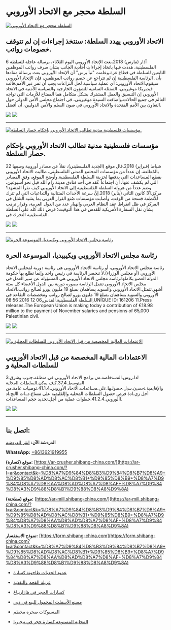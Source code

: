 # السلطة محجر مع الاتحاد الأوروبي

<a href="https://swt.shibang-china.com/?l=ar&img&k=%D8%A7%D9%84%D8%B3%D9%84%D8%B7%D8%A9+%D9%85%D8%AD%D8%AC%D8%B1+%D9%85%D8%B9+%D8%A7%D9%84%D8%A7%D8%AA%D8%AD%D8%A7%D8%AF+%D8%A7%D9%84%D8%A3%D9%88%D8%B1%D9%88%D8%A8%D9%8A" target="_blank">![السلطة محجر مع الاتحاد الأوروبي](http://static.shibang-china.com/all-800x300/1517.jpg)</a>

## الاتحاد الأوروبي يهدد السلطة: سنتخذ إجراءات إن لم تتوقف خصومات رواتب.
6 آذار (مارس) 2018.بعث الإتحاد الأوروبي اليوم الثلاثاء، برسالة عاجلة للسلطة الفلسطينية، هددت فيها باتخاذ إجراءات أحادية الجانب بشأن صرف رواتب الموظفين التابعين للسلطة في قطاع غزة.وعلمت &quot;نبأ برس&quot; أن الإتحاد الأوروبي بعث برسالة مفادها بأن، الرئاسة الفلسطينية إن لم تتراجع عن خصم رواتب الموظفين، فإن الإتحاد الأوروبي سيقوم.الاتحاد الأوروبي: أي عملية سياسية لحل النزاعات يجب أن تمر عبر الأمم.قالت فيديريكا موغيريني، الممثلة السامية للشؤون الخارجية والسياسة الأمنية في الاتحاد الأوروبي إن التنسيق والعمل المشترك بشكل متكامل هما المفتاح للأزمات التي تواجه العالم في جميع الحالات.وأضافت السيدة موغيريني، في اجتماع مجلس الأمن الدولي حول التعاون بين الأمم المتحدة والاتحاد الأوروبي في صون السلم والأمن الدوليين، أن أفضل.


<a href="https://whatsapp.shibangsoft.com/WhatsApp.php" target="_blank" title="WhatsApp">![](http://static.shibang-china.com/icon/whatsapp.png)</a> <a href="https://swt.shibang-china.com/?l=ar&icon&k=%D8%A7%D9%84%D8%B3%D9%84%D8%B7%D8%A9+%D9%85%D8%AD%D8%AC%D8%B1+%D9%85%D8%B9+%D8%A7%D9%84%D8%A7%D8%AA%D8%AD%D8%A7%D8%AF+%D8%A7%D9%84%D8%A3%D9%88%D8%B1%D9%88%D8%A8%D9%8A" target="_blank">![](http://static.shibang-china.com/icon/chat-ar.png)</a>

---

<a href="https://swt.shibang-china.com/?l=ar&img&k=%D8%A7%D9%84%D8%B3%D9%84%D8%B7%D8%A9+%D9%85%D8%AD%D8%AC%D8%B1+%D9%85%D8%B9+%D8%A7%D9%84%D8%A7%D8%AA%D8%AD%D8%A7%D8%AF+%D8%A7%D9%84%D8%A3%D9%88%D8%B1%D9%88%D8%A8%D9%8A" target="_blank">![مؤسسات فلسطينية مدنية تطالب الاتحاد الأوروبي بإحكام حصار السلطة.](http://static.shibang-china.com/all-800x300/453.jpg)</a>

## مؤسسات فلسطينية مدنية تطالب الاتحاد الأوروبي بإحكام حصار السلطة.
22 شباط (فبراير) 2018.قال موقع (الجديد الفلسطيني)، نقلاً عن مصادر أوروبية وصفها بالمُطلعة، إن عدداً من مؤسسات المجتمع المدني الفلسطيني، طالبت الاتحاد الأوروبي بقطع المساعدات التي يدفعها لخزينة السلطة الفلسطينية.وأوضح الموقع، وفق المصادر التي لم يكشف عنها، أن اجتماعاً عُقد في أحد فنادق مدينة رام الله قبل نحو أسبوعين، وضم عدداً من.هرولة السلطة الفلسطينية إلى الاتحاد الأوروبي.كيف نقرأ المشهد؟ مركز.31 كانون الثاني (يناير) 2018.إنَّ سرعة الأحداث المتتالية والتداعيات التي لم تترك للأنظمة فسحة من الوقت، وأصابت مؤسسات صُنع القرار العربي بما يشبه الشلل في المركز في ظل انفراط عقد النظام العربي وانهيار عدد من الدول العربية، وقرار ترمب بشأن نقل السفارة الأمريكية للقدس في هذا التوقيت؛ فرض ذلك كله على السلطة الفلسطينية التحرك في.


<a href="https://whatsapp.shibangsoft.com/WhatsApp.php" target="_blank" title="WhatsApp">![](http://static.shibang-china.com/icon/whatsapp.png)</a> <a href="https://swt.shibang-china.com/?l=ar&icon&k=%D8%A7%D9%84%D8%B3%D9%84%D8%B7%D8%A9+%D9%85%D8%AD%D8%AC%D8%B1+%D9%85%D8%B9+%D8%A7%D9%84%D8%A7%D8%AA%D8%AD%D8%A7%D8%AF+%D8%A7%D9%84%D8%A3%D9%88%D8%B1%D9%88%D8%A8%D9%8A" target="_blank">![](http://static.shibang-china.com/icon/chat-ar.png)</a>

---

<a href="https://swt.shibang-china.com/?l=ar&img&k=%D8%A7%D9%84%D8%B3%D9%84%D8%B7%D8%A9+%D9%85%D8%AD%D8%AC%D8%B1+%D9%85%D8%B9+%D8%A7%D9%84%D8%A7%D8%AA%D8%AD%D8%A7%D8%AF+%D8%A7%D9%84%D8%A3%D9%88%D8%B1%D9%88%D8%A8%D9%8A" target="_blank">![رئاسة مجلس الاتحاد الأوروبي ويكيبيديا، الموسوعة الحرة](http://static.shibang-china.com/all-800x300/1016.jpg)</a>

## رئاسة مجلس الاتحاد الأوروبي ويكيبيديا، الموسوعة الحرة
رئاسة مجلس الاتحاد الأوروبي، أو رئاسة الاتحاد الأوروبي هي رئاسة دورية لمجلس الاتحاد الأوروبي (أو مجلس الوزراء).لا تنحصر الرئاسة في رئيس واحد وإنما تطلع بها حكومة الدولة العضو بكاملها.رئاسة مجلس الاتحاد الأوروبي هي المسؤولة عن سير العمل في مجلس الاتحاد الأوروبي.تنتقل الرئاسة بصورة دورية بين الدول الأعضاء كل ستة أشهر.تتمثل.الاتحاد الأوروبي والسويد يساهمان بمبلغ 19 مليون يورو لصالح رواتب.الاتحاد الأوروبي والسويد يساهمان بمبلغ 19 مليون يورو لصالح رواتب ومخصصات التقاعد في السلطة الفلسطينية.القدس,06 12 2016 08:56,UNIQUE ID: 161206 11.Press releases.The European Union is making today a contribution of €18.98 million to the payment of November salaries and pensions of 65,000 Palestinian civil.


<a href="https://whatsapp.shibangsoft.com/WhatsApp.php" target="_blank" title="WhatsApp">![](http://static.shibang-china.com/icon/whatsapp.png)</a> <a href="https://swt.shibang-china.com/?l=ar&icon&k=%D8%A7%D9%84%D8%B3%D9%84%D8%B7%D8%A9+%D9%85%D8%AD%D8%AC%D8%B1+%D9%85%D8%B9+%D8%A7%D9%84%D8%A7%D8%AA%D8%AD%D8%A7%D8%AF+%D8%A7%D9%84%D8%A3%D9%88%D8%B1%D9%88%D8%A8%D9%8A" target="_blank">![](http://static.shibang-china.com/icon/chat-ar.png)</a>

---

<a href="https://swt.shibang-china.com/?l=ar&img&k=%D8%A7%D9%84%D8%B3%D9%84%D8%B7%D8%A9+%D9%85%D8%AD%D8%AC%D8%B1+%D9%85%D8%B9+%D8%A7%D9%84%D8%A7%D8%AA%D8%AD%D8%A7%D8%AF+%D8%A7%D9%84%D8%A3%D9%88%D8%B1%D9%88%D8%A8%D9%8A" target="_blank">![الاعتمادات المالية المخصصة من قبل الاتحاد الأوروبي للسلطات المحلية و](http://static.shibang-china.com/all-800x300/763.jpg)</a>

## الاعتمادات المالية المخصصة من قبل الاتحاد الأوروبي للسلطات المحلية و
3.ﻟدا.روس.اﻟﻣﺳﺗﺧﻟﺻﺔ.ﻣن.ﺑراﻣﺞ اﻻﺗﺣﺎد اﻷوروﺑﻲ.ﻓﻲ.ﻣﻧطﻘﺔ.ﺟﻧوب وﺷرق اﻟﻣﺗوﺳط.37.4.ﮐﯾف ﯾﻣﮐن.ﻟﻟﺳﻟطﺎت اﻟﻣﺣﻟﯾﺔ واﻹﻗﻟﯾﻣﯾﺔ.ﺗﺣﺳﯾن.ﺳﺑل.ﺣﺻوﻟ.ﮭﺎ.ﻋﻟﯽ.ﻣﺳﺎﻋدات.اﻻﺗﺣﺎد اﻷوروﺑﻲ.41.1.4.توصيات عامة.من أجل زي.ادة فرص حصول السلطات المحلية واإلقليمية على مساع.دـ.ات االتح.اد األوروبي.41.2.4.خطوات عملية من أجل.تحديد حجم المساعدات.

<a href="https://whatsapp.shibangsoft.com/WhatsApp.php" target="_blank" title="WhatsApp">![](http://static.shibang-china.com/icon/whatsapp.png)</a> <a href="https://swt.shibang-china.com/?l=ar&icon&k=%D8%A7%D9%84%D8%B3%D9%84%D8%B7%D8%A9+%D9%85%D8%AD%D8%AC%D8%B1+%D9%85%D8%B9+%D8%A7%D9%84%D8%A7%D8%AA%D8%AD%D8%A7%D8%AF+%D8%A7%D9%84%D8%A3%D9%88%D8%B1%D9%88%D8%A8%D9%8A" target="_blank">![](http://static.shibang-china.com/icon/chat-ar.png)</a>

---
## اتصل بنا:

**الدردشة الآن:** [انقر للدردشة](https://swt.shibang-china.com?l=ar&contact&k=%D8%A7%D9%84%D8%B3%D9%84%D8%B7%D8%A9+%D9%85%D8%AD%D8%AC%D8%B1+%D9%85%D8%B9+%D8%A7%D9%84%D8%A7%D8%AA%D8%AD%D8%A7%D8%AF+%D8%A7%D9%84%D8%A3%D9%88%D8%B1%D9%88%D8%A8%D9%8A)

**WhatsApp:**  [+8613621919955](https://whatsapp.shibangsoft.com/WhatsApp.php)

**موقع (كسارة):** [https://ar-crusher.shibang-china.com/](https://ar-crusher.shibang-china.com/?l=ar&contact&k=%D8%A7%D9%84%D8%B3%D9%84%D8%B7%D8%A9+%D9%85%D8%AD%D8%AC%D8%B1+%D9%85%D8%B9+%D8%A7%D9%84%D8%A7%D8%AA%D8%AD%D8%A7%D8%AF+%D8%A7%D9%84%D8%A3%D9%88%D8%B1%D9%88%D8%A8%D9%8A)

**موقع (مطحنة):** [https://ar-mill.shibang-china.com/](https://ar-mill.shibang-china.com/?l=ar&contact&k=%D8%A7%D9%84%D8%B3%D9%84%D8%B7%D8%A9+%D9%85%D8%AD%D8%AC%D8%B1+%D9%85%D8%B9+%D8%A7%D9%84%D8%A7%D8%AA%D8%AD%D8%A7%D8%AF+%D8%A7%D9%84%D8%A3%D9%88%D8%B1%D9%88%D8%A8%D9%8A)

**نموذج الاستفسار:** [https://form.shibang-china.com](https://form.shibang-china.com?l=ar&contact&k=%D8%A7%D9%84%D8%B3%D9%84%D8%B7%D8%A9+%D9%85%D8%AD%D8%AC%D8%B1+%D9%85%D8%B9+%D8%A7%D9%84%D8%A7%D8%AA%D8%AD%D8%A7%D8%AF+%D8%A7%D9%84%D8%A3%D9%88%D8%B1%D9%88%D8%A8%D9%8A)

* [عمود الحدبات طاحونة كسارة](../26/%D8%B9%D9%85%D9%88%D8%AF%20%D8%A7%D9%84%D8%AD%D8%AF%D8%A8%D8%A7%D8%AA%20%D8%B7%D8%A7%D8%AD%D9%88%D9%86%D8%A9%20%D9%83%D8%B3%D8%A7%D8%B1%D8%A9.md)

* [غربلة الفحم والتغذية](../27/%D8%BA%D8%B1%D8%A8%D9%84%D8%A9%20%D8%A7%D9%84%D9%81%D8%AD%D9%85%20%D9%88%D8%A7%D9%84%D8%AA%D8%BA%D8%B0%D9%8A%D8%A9.md)

* [كسارات الحجر في هازاريباغ](../26/%D9%83%D8%B3%D8%A7%D8%B1%D8%A7%D8%AA%20%D8%A7%D9%84%D8%AD%D8%AC%D8%B1%20%D9%81%D9%8A%20%D9%87%D8%A7%D8%B2%D8%A7%D8%B1%D9%8A%D8%A8%D8%A7%D8%BA.md)

* [مصنع الأسفلت المحمول للبيع في دبي](../30/%D9%85%D8%B5%D9%86%D8%B9%20%D8%A7%D9%84%D8%A3%D8%B3%D9%81%D9%84%D8%AA%20%D8%A7%D9%84%D9%85%D8%AD%D9%85%D9%88%D9%84%20%D9%84%D9%84%D8%A8%D9%8A%D8%B9%20%D9%81%D9%8A%20%D8%AF%D8%A8%D9%8A.md)

* [المسبوكات صخرة محطم](../26/%D8%A7%D9%84%D9%85%D8%B3%D8%A8%D9%88%D9%83%D8%A7%D8%AA%20%D8%B5%D8%AE%D8%B1%D8%A9%20%D9%85%D8%AD%D8%B7%D9%85.md)

* [المحلية المصنوعة كسارة حجر في نيجيريا](../28/%D8%A7%D9%84%D9%85%D8%AD%D9%84%D9%8A%D8%A9%20%D8%A7%D9%84%D9%85%D8%B5%D9%86%D9%88%D8%B9%D8%A9%20%D9%83%D8%B3%D8%A7%D8%B1%D8%A9%20%D8%AD%D8%AC%D8%B1%20%D9%81%D9%8A%20%D9%86%D9%8A%D8%AC%D9%8A%D8%B1%D9%8A%D8%A7.md)